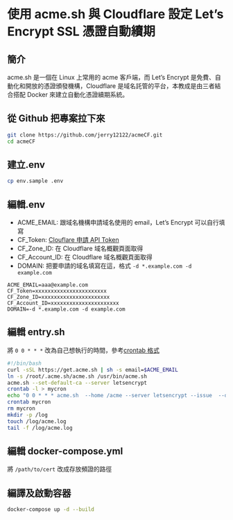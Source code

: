 # 使用 acme.sh 與 Cloudflare 設定 Let’s Encrypt SSL 憑證自動續期

## 簡介

acme.sh 是一個在 Linux 上常用的 acme 客戶端，而 Let’s Encrypt 是免費、自動化和開放的憑證頒發機構，Cloudflare 是域名託管的平台，本教成是由三者結合搭配 Docker 來建立自動化憑證續期系統。

## 從 Github 把專案拉下來

```bash
git clone https://github.com/jerry12122/acmeCF.git
cd acmeCF
```

## 建立.env

```bash
cp env.sample .env
```

## 編輯.env

- ACME_EMAIL: 跟域名機構申請域名使用的 email，Let’s Encrypt 可以自行填寫
- CF_Token: [Clouflare 申請 API Token](https://dash.cloudflare.com/profile/api-tokens)
- CF_Zone_ID: 在 Cloudflare 域名概觀頁面取得
- CF_Account_ID: 在 Cloudflare 域名概觀頁面取得
- DOMAIN: 把要申請的域名填寫在這，格式 `-d *.example.com -d example.com`

```env
ACME_EMAIL=aaa@example.com
CF_Token=xxxxxxxxxxxxxxxxxxxxxxx
CF_Zone_ID=xxxxxxxxxxxxxxxxxxxxxx
CF_Account_ID=xxxxxxxxxxxxxxxxxxxxxx
DOMAIN=-d *.example.com -d example.com
```

## 編輯 entry.sh

將 `0 0 * * *` 改為自己想執行的時間，參考[crontab 格式](https://crontab.guru/)

```bash
#!/bin/bash
curl -sSL https://get.acme.sh | sh -s email=$ACME_EMAIL
ln -s /root/.acme.sh/acme.sh /usr/bin/acme.sh
acme.sh --set-default-ca --server letsencrypt
crontab -l > mycron
echo "0 0 * * * acme.sh  --home /acme --server letsencrypt --issue  --dns dns_cf  $DOMAIN --force >> /log/acme.log" >> mycron
crontab mycron
rm mycron
mkdir -p /log
touch /log/acme.log
tail -f /log/acme.log
```

## 編輯 docker-compose.yml

將 `/path/to/cert` 改成存放頻證的路徑

## 編譯及啟動容器

```bash
docker-compose up -d --build
```
